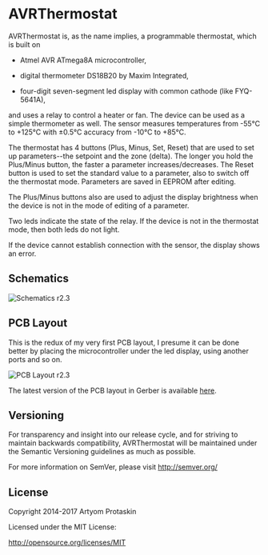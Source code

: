# AVRThermostat

AVRThermostat is, as the name implies, a programmable thermostat, which is built
on

* Atmel AVR ATmega8A microcontroller,

* digital thermometer DS18B20 by Maxim Integrated,

* four-digit seven-segment led display with common cathode (like FYQ-5641A),

and uses a relay to control a heater or fan. The device can be used as a simple
thermometer as well. The sensor measures temperatures from -55°C to +125°C
with ±0.5°C accuracy from -10°C to +85°C.

The thermostat has 4 buttons (Plus, Minus, Set, Reset) that are used to set up
parameters--the setpoint and the zone (delta). The longer you hold the 
Plus/Minus button, the faster a parameter increases/decreases. The Reset button
is used to set the standard value to a parameter, also to switch off the
thermostat mode. Parameters are saved in EEPROM after editing.

The Plus/Minus buttons also are used to adjust the display brightness when
the device is not in the mode of editing of a parameter.

Two leds indicate the state of the relay. If the device is not in the thermostat
mode, then both leds do not light.

If the device cannot establish connection with the sensor, the display shows
an error.

## Schematics

![Schematics r2.3](http://artyom.protaskin.ru/storage/avrthermostat/pictures/avrthermostat-schematics-r23.png)

## PCB Layout

This is the redux of my very first PCB layout, I presume it can be done better
by placing the microcontroller under the led display, using another ports and so
on.

![PCB Layout r2.3](http://artyom.protaskin.ru/storage/avrthermostat/pictures/avrthermostat-layout-r23.png)

The latest version of the PCB layout in Gerber is available [here](http://artyom.protaskin.ru/storage/avrthermostat/Thermostat_(Layout_Redux)_-_CADCAM.ZIP).

## Versioning

For transparency and insight into our release cycle, and for striving to
maintain backwards compatibility, AVRThermostat will be maintained under the
Semantic Versioning guidelines as much as possible.

For more information on SemVer, please visit http://semver.org/

## License

Copyright 2014-2017 Artyom Protaskin

Licensed under the MIT License:

http://opensource.org/licenses/MIT
